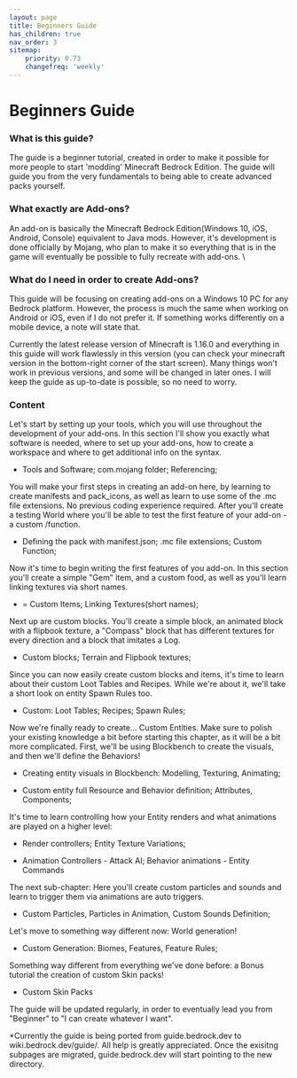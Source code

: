 ```yaml
---
layout: page
title: Beginners Guide
has_children: true
nav_order: 3
sitemap:
    priority: 0.73
    changefreq: 'weekly'
---
```


# Beginners Guide

### **What is this guide?** 
The guide is a beginner tutorial, created in order to make it possible for more people to start 'modding' Minecraft Bedrock Edition. The guide will guide you from the very fundamentals to being able to create advanced packs yourself. 

### **What exactly are Add-ons?** 
An add-on is basically the Minecraft Bedrock Edition(Windows 10, iOS, Android, Console) equivalent to Java mods. However, it's development is done officially by Mojang, who plan to make it so everything that is in the game will eventually be possible to fully recreate with add-ons.  \
### **What do I need in order to create Add-ons?** 
This guide will be focusing on creating add-ons on a Windows 10 PC for any Bedrock platform. However, the process is much the same when working on Android or iOS, even if I do not prefer it. If something works differently on a mobile device, a note will state that.



Currently the latest release version of Minecraft is 1.16.0 and everything in this guide will work flawlessly in this version (you can check your minecraft version in the bottom-right corner of the start screen). Many things won't work in previous versions, and some will be changed in later ones. I will keep the guide as up-to-date is possible, so no need to worry.  


### Content
Let's start by setting up your tools, which you will use throughout the development of your add-ons. In this section I'll show you exactly what software is needed, where to set up your add-ons, how to create a workspace and where to get additional info on the syntax.  

- Tools and Software; com.mojang folder; Referencing;

You will make your first steps in creating an add-on here, by learning to create manifests and pack_icons, as well as learn to use some of the .mc file extensions. No previous coding experience required. After you'll create a testing World where you'll be able to test the first feature of your add-on - a custom /function.

- Defining the pack with manifest.json; .mc file extensions; Custom Function;

Now it's time to begin writing the first features of you add-on. In this section you'll create a simple "Gem" item, and a custom food, as well as you'll learn linking textures via short names.

- = Custom Items; Linking Textures(short names); 

Next up are custom blocks. You'll create a simple block, an animated block with a flipbook texture, a "Compass" block that has different textures for every direction and a block that imitates a Log.

- Custom blocks; Terrain and Flipbook textures;

Since you can now easily create custom blocks and items, it's time to learn about their custom Loot Tables and Recipes. While we're about it, we'll take a short look on entity Spawn Rules too.

- Custom: Loot Tables; Recipes; Spawn Rules;

Now we're finally ready to create... Custom Entities. Make sure to polish your existing knowledge a bit before starting this chapter, as it will be a bit more complicated. First, we'll be using Blockbench to create the visuals, and then we'll define the Behaviors!

 - Creating entity visuals in Blockbench: Modelling, Texturing, Animating;

 - Custom entity full Resource and Behavior definition; Attributes, Components;

It's time to learn controlling how your Entity renders and what animations are played on a higher level:

 - Render controllers; Entity Texture Variations;

 - Animation Controllers - Attack AI; Behavior animations - Entity Commands 

The next sub-chapter: Here you'll create custom particles and sounds and learn to trigger them via animations are auto triggers.

 - Custom Particles, Particles in Animation, Custom Sounds Definition;

Let's move to something way different now: World generation!

 - Custom Generation: Biomes, Features, Feature Rules;

 

Something way different from everything we've done before: a Bonus tutorial the creation of custom Skin packs!

- Custom Skin Packs 

The guide will be updated regularly, in order to eventually lead you from "Beginner" to "I can create whatever I want".

*Currently the guide is being ported from guide.bedrock.dev to wiki.bedrock.dev/guide/. All help is greatly appreciated. Once the exisitng subpages are migrated, guide.bedrock.dev will start pointing to the new directory. 
